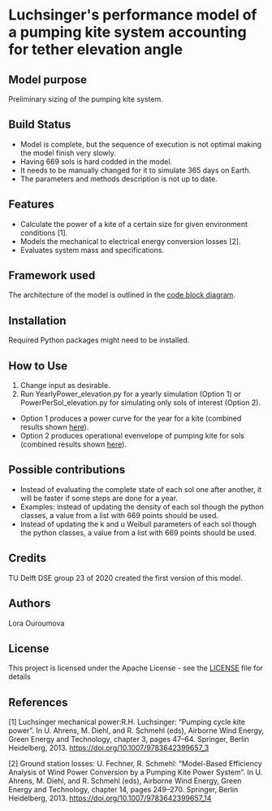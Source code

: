 # Luchsinger's performance model of a pumping kite system accounting for tether elevation angle

## Model purpose
Preliminary sizing of the pumping kite system.

## Build Status
* Model is complete, but the sequence of execution is not optimal making the model finish very slowly.
* Having 669 sols is hard codded in the model.
* It needs to be manually changed for it to simulate 365 days on Earth.
* The parameters and methods description is not up to date.

## Features
* Calculate the power of a kite of a certain size for given environment conditions [1].
* Models the mechanical to electrical energy conversion losses [2].
* Evaluates system mass and specifications.

## Framework used
The architecture of the model is outlined in the [code block diagram](doc/LuchsingerModel_CodeBlcokDriagram.pdf).


## Installation
Required Python packages might need to be installed.

## How to Use
1. Change input as desirable.
2. Run YearlyPower_elevation.py for a yearly simulation (Option 1) or PowerPerSol_elevation.py for simulating only sols of interest (Option 2).

* Option 1 produces a power curve for the year for a kite (combined results shown [here](doc/Wind_power_for_kites.png)).
* Option 2 produces operational evenvelope of pumping kite for sols (combined results shown [here](doc/Operational_envelope_kite.png)).

## Possible contributions   
* Instead of evaluating the complete state of each sol one after another, it will be faster if some steps are done for a year.
* Examples: instead of updating the density of each sol though the python classes, a value from a list with 669 points should be used.
* Instead of updating the k and u Weibull parameters of each sol though the python classes, a value from a list with 669 points should be used.

## Credits
TU Delft DSE group 23 of 2020 created the first version of this model.

## Authors
Lora Ouroumova

## License

This project is licensed under the Apache License - see the [LICENSE](LICENSE) file for details

## References

[1] Luchsinger mechanical power:R.H. Luchsinger: “Pumping cycle kite power”. In U. Ahrens, M. Diehl, and R. Schmehl (eds), Airborne Wind Energy, Green Energy and Technology, chapter 3, pages 47–64. Springer, Berlin Heidelberg, 2013. https://doi.org/10.1007/9783642399657_3

[2] Ground station losses: U. Fechner, R. Schmehl: “Model-Based Efficiency Analysis of Wind Power Conversion by a Pumping Kite Power System”. In U. Ahrens, M. Diehl, and R. Schmehl (eds), Airborne Wind Energy, Green Energy and Technology, chapter 14, pages 249–270. Springer, Berlin Heidelberg, 2013. https://doi.org/10.1007/9783642399657_14

